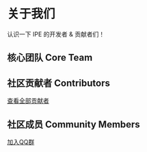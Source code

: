 <script setup>
import { VPTeamMembers } from 'vitepress/theme'

const coreTeam = [
  {
    avatar: 'https://www.github.com/dragon-fish.png',
    name: 'Dragon Fish',
    title: '原作者',
    links: [
      { icon: 'github', link: 'https://github.com/dragon-fish' },
      { icon: 'twitter', link: 'https://twitter.com/xiaoyujundesu' }
    ]
  },
]

const contributors = [
  {
    avatar: 'https://www.github.com/bhsd-harry.png',
    name: 'Bhsd',
    title: '插件开发者',
  },
  {
    avatar: 'https://www.github.com/Dianliang233.png',
    name: '电量',
    title: 'Logo 设计者',
  },
  {
    avatar: 'https://www.github.com/lovelyCARDINAL.png',
    name: '星海子',
    title: '开源贡献者',
  },
  {
    avatar: 'https://www.github.com/AlPha5130.png',
    name: 'NekoCharm',
    title: '插件开发者',
  },
]

const communityMembers = [
]
</script>

# 关于我们

认识一下 IPE 的开发者 & 贡献者们！

## 核心团队 Core Team

<VPTeamMembers size="small" :members="coreTeam" />

## 社区贡献者 Contributors

<VPTeamMembers size="small" :members="contributors" />

[查看全部贡献者](https://github.com/inpageedit/inpageedit-next/graphs/contributors)

## 社区成员 Community Members

<VPTeamMembers size="small" :members="communityMembers" />

[加入QQ群](https://qm.qq.com/q/Kpk147N8E8)
